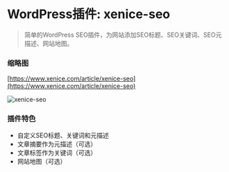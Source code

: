 # WordPress插件: xenice-seo
> 简单的WordPress SEO插件，为网站添加SEO标题、SEO关键词、SEO元描述、网站地图。  

### 缩略图

[https://www.xenice.com/article/xenice-seo](https://www.xenice.com/article/xenice-seo)

![xenice-seo](https://raw.githubusercontent.com/xenice/xenice-post-widgets/master/screenshot_cn.png)

### 插件特色

- 自定义SEO标题、关键词和元描述
- 文章摘要作为元描述（可选）
- 文章标签作为关键词（可选）
- 网站地图（可选）
